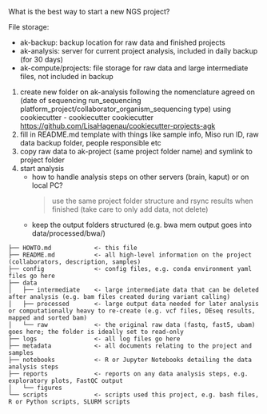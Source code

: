 What is the best way to start a new NGS project?

File storage:
* ak-backup: backup location for raw data and finished projects
* ak-analysis: server for current project analysis, included in daily backup (for 30 days)
* ak-compute/projects: file storage for raw data and large intermediate files, not included in backup


1. create new folder on ak-analysis following the nomenclature agreed on (date of sequencing run_sequencing platform_project/collaborator_organism_sequencing type) using cookiecutter
        - cookiecutter cookiecutter https://github.com/LisaHagenau/cookiecutter-projects-agk
2. fill in README.md template with things like sample info, Miso run ID, raw data backup folder, people responsible etc
3. copy raw data to ak-project (same project folder name) and symlink to project folder 
4. start analysis
    - how to handle analysis steps on other servers (brain, kaput) or on local PC?
        > use the same project folder structure and rsync results when finished (take care to only add data, not delete)
    - keep the output folders structured (e.g. bwa mem output goes into data/processed/bwa/)


```
├── HOWTO.md            <- this file
├── README.md           <- all high-level information on the project (collaborators, description, samples)
├── config              <- config files, e.g. conda environment yaml files go here
├── data
│   ├── intermediate    <- large intermediate data that can be deleted after analysis (e.g. bam files created during variant calling)
│   ├── processed       <- large output data needed for later analysis or computationally heavy to re-create (e.g. vcf files, DEseq results, mapped and sorted bam)
│   └── raw             <- the original raw data (fastq, fast5, ubam) goes here; the folder is ideally set to read-only
├── logs                <- all log files go here
├── metadata            <- all documents relating to the project and samples
├── notebooks           <- R or Jupyter Notebooks detailing the data analysis steps
├── reports             <- reports on any data analysis steps, e.g. exploratory plots, FastQC output
│   └── figures
└── scripts             <- scripts used this project, e.g. bash files, R or Python scripts, SLURM scripts
